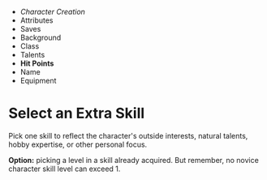 
<!-- .margin.compass -->
* _Character Creation_
* Attributes
* Saves
* Background
* Class
* Talents
* **Hit Points**
* Name
* Equipment


# Select an Extra Skill

Pick one skill to reflect the character's outside interests, natural talents, hobby expertise, or other personal focus.

**Option:** picking a level in a skill already acquired. But remember, no novice character skill level can exceed 1.

